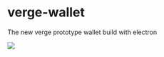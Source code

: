 # verge-wallet
The new verge prototype wallet build with electron


![](https://travis-ci.org/marpme/verge-wallet.svg?branch=master)
